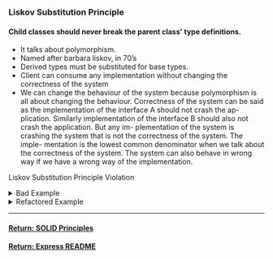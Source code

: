 ### Liskov Substitution Principle

#### Child classes should never break the parent class' type definitions.
- It talks about polymorphism.
- Named after barbara liskov, in 70’s
- Derived types must be substituted for base types.
- Client can consume any implementation without changing the correctness of the system
- We can change the behaviour of the system because polymorphism is all about changing the behaviour. 
Correctness of the system can be said as the implementation of the interface A should not crash the ap- plication. Similarly implementation of the interface B should also not crash the application. But any im- plementation of the system is crashing the system that is not the correctness of the system. The imple- mentation is the lowest common denominator when we talk about the correctness of the system. The system can also behave in wrong way if we have a wrong way of the implementation.

Liskov Substitution Principle Violation

<details>
<summary>Bad Example</summary>
<p>

```js
class Rectangle {
  constructor() {
    this.width = 0;
    this.height = 0;
    }

  setColor(color) {
  // ...
  }

  render(area) {
  // ...
  }

  setWidth(width) {
    this.width = width;
  }

  setHeight(height) {
    this.height = height;
  }

  getArea() {
    return this.width * this.height;
  }
}

class Square extends Rectangle {
  setWidth(width) {
    this.width = width;
    this.height = width;
  }

  setHeight(height) {
    this.width = height;
    this.height = height;
  }
}

function renderLargeRectangles(rectangles) {
  rectangles.forEach((rectangle) => {
  rectangle.setWidth(4);
  rectangle.setHeight(5);
  const area = rectangle.getArea(); // BAD: Returns 25 for Square. Should be 20.
  rectangle.render(area);
  });
}

const rectangles = [new Rectangle(), new Rectangle(), new Square()];
renderLargeRectangles(rectangles);
```

</p>
</details>

<details>
<summary>Refactored Example</summary>
<p>

```js
class Shape {
  setColor(color) {
    // ...
  }

  render(area) {
    // ...
  }
}

class Rectangle extends Shape {
  constructor(width, height) {
    super();
    this.width = width;
    this.height = height;
}

getArea() {
    return this.width * this.height;
  }
}

class Square extends Shape {
  constructor(length) {
    super();
    this.length = length;
  }

getArea() {
    return this.length * this.length;
  }
}

function renderLargeShapes(shapes) {
  shapes.forEach((shape) => {
    const area = shape.getArea();
    shape.render(area);
  });
}

const shapes = [new Rectangle(4, 5), new Rectangle(4, 5), new Square(5)];
renderLargeShapes(shapes);
```

</p>
</details>

----

#### [Return: SOLID Principles](./solidPrinciples.md)
#### [Return: Express README](../README.md)